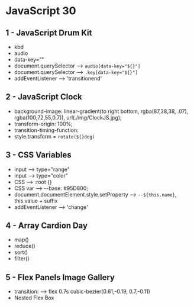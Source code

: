 # JavaScript 30
## 1 - JavaScript Drum Kit
- kbd
- audio 
- data-key=""
- document.querySelector --> `audio[data-key="${}"]`
- document.querySelector --> `.key[data-key="${}"]`
- addEventListener --> 'transitionend'
## 2 - JavaScript Clock
- background-image: linear-gradient(to right bottom, rgba(87,38,38, .07), rgba(100,72,55,0.7)), url(./img/ClockJS.jpg);
- transform-origin: 100%;
- transition-timing-function:
- style.transform = `rotate(${}deg)`
## 3 - CSS Variables
- input --> type="range" 
- input --> type="color" 
- CSS --> :root {}
- CSS var --> --base: #95D600;
- document.documentElement.style.setProperty --> `--${this.name}`, this.value + suffix
- addEventListener --> 'change'
## 4 - Array Cardion Day
- map()
- reduce()
- sort()
- filter()
## 5 - Flex Panels Image Gallery
- transition: --> flex 0.7s cubic-bezier(0.61,-0.19, 0.7,-0.11)
- Nested Flex Box 
